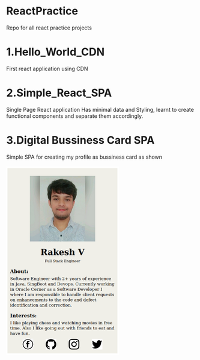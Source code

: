 # ReactPractice
Repo for all react practice projects

# 1.Hello_World_CDN
First react application using CDN

# 2.Simple_React_SPA
Single Page React application
Has minimal data and Styling, learnt to create functional components and separate them accordingly.

# 3.Digital Bussiness Card SPA
Simple SPA for creating my profile as bussiness card as shown
<br>
<br>
<img src = "3.BussinessCard_SPA/src/images/Output.png" width=300px>
